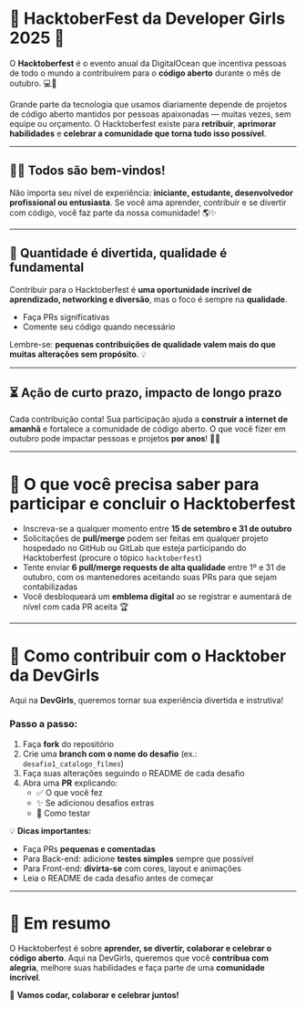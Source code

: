 # 🌟 HacktoberFest da Developer Girls 2025 🌟

O **Hacktoberfest** é o evento anual da DigitalOcean que incentiva pessoas de todo o mundo a contribuírem para o **código aberto** durante o mês de outubro. 💻💖  

Grande parte da tecnologia que usamos diariamente depende de projetos de código aberto mantidos por pessoas apaixonadas — muitas vezes, sem equipe ou orçamento. O Hacktoberfest existe para **retribuir**, **aprimorar habilidades** e **celebrar a comunidade que torna tudo isso possível**.  

---

## 👩‍💻 Todos são bem-vindos!

Não importa seu nível de experiência: **iniciante, estudante, desenvolvedor profissional ou entusiasta**. Se você ama aprender, contribuir e se divertir com código, você faz parte da nossa comunidade! 🌎✨  

---

## 🎯 Quantidade é divertida, qualidade é fundamental

Contribuir para o Hacktoberfest é **uma oportunidade incrível de aprendizado, networking e diversão**, mas o foco é sempre na **qualidade**.  

- Faça PRs significativas  
- Comente seu código quando necessário 

Lembre-se: **pequenas contribuições de qualidade valem mais do que muitas alterações sem propósito**. 💡

---

## ⏳ Ação de curto prazo, impacto de longo prazo

Cada contribuição conta! Sua participação ajuda a **construir a internet de amanhã** e fortalece a comunidade de código aberto. O que você fizer em outubro pode impactar pessoas e projetos **por anos**! 🌱🚀  

---

# 📝 O que você precisa saber para participar e concluir o Hacktoberfest

- Inscreva-se a qualquer momento entre **15 de setembro e 31 de outubro**  
- Solicitações de **pull/merge** podem ser feitas em qualquer projeto hospedado no GitHub ou GitLab que esteja participando do Hacktoberfest (procure o tópico `hacktoberfest`)  
- Tente enviar **6 pull/merge requests de alta qualidade** entre 1º e 31 de outubro, com os mantenedores aceitando suas PRs para que sejam contabilizadas  
- Você desbloqueará um **emblema digital** ao se registrar e aumentará de nível com cada PR aceita 🏆  

---

# 🚀 Como contribuir com o Hacktober da DevGirls

Aqui na **DevGirls**, queremos tornar sua experiência divertida e instrutiva!  

### Passo a passo:

1. Faça **fork** do repositório  
2. Crie uma **branch com o nome do desafio** (ex.: `desafio1_catalogo_filmes`)  
3. Faça suas alterações seguindo o README de cada desafio  
4. Abra uma **PR** explicando:  
   - ✅ O que você fez  
   - ✨ Se adicionou desafios extras  
   - 🧪 Como testar  

💡 **Dicas importantes:**  
- Faça PRs **pequenas e comentadas**  
- Para Back-end: adicione **testes simples** sempre que possível  
- Para Front-end: **divirta-se** com cores, layout e animações  
- Leia o README de cada desafio antes de começar  

---

# 🎉 Em resumo

O Hacktoberfest é sobre **aprender, se divertir, colaborar e celebrar o código aberto**. Aqui na DevGirls, queremos que você **contribua com alegria**, melhore suas habilidades e faça parte de uma **comunidade incrível**.  

💖 **Vamos codar, colaborar e celebrar juntos!**
